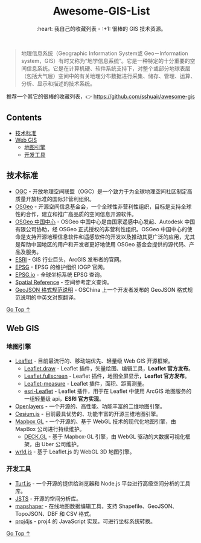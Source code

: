 <div align="center">
  <h1>Awesome-GIS-List</h1>

  <p>:heart: 我自己的收藏列表 - :+1: 很棒的 GIS 技术资源。</p>
</div>

<br />

> 地理信息系统（Geographic Information System或 Geo－Information system，GIS）有时又称为“地学信息系统”。它是一种特定的十分重要的空间信息系统。它是在计算机硬、软件系统支持下，对整个或部分地球表层（包括大气层）空间中的有关地理分布数据进行采集、储存、管理、运算、分析、显示和描述的技术系统。

推荐一个其它的很棒的收藏列表，:point_right: https://github.com/sshuair/awesome-gis

## Contents

- [技术标准](#技术标准)
- [Web GIS](#web-gis)
  - [地图引擎](#地图引擎)
  - [开发工具](#开发工具)

## 技术标准

- [OGC](http://www.opengeospatial.org/) - 开放地理空间联盟（OGC）是一个致力于为全球地理空间社区制定高质量开放标准的国际非营利组织。
- [OSGeo](https://www.osgeo.org/) - 开源空间信息基金会，一个全球性非营利性组织，目标是支持全球性的合作，建立和推广高品质的空间信息开源软件。
- [OSGeo 中国中心](https://www.osgeo.cn/) - OSGeo 中国中心是由国家遥感中心发起、Autodesk 中国有限公司协助，经 OSGeo 正式授权的非营利性组织。OSGeo 中国中心的使命是支持开源地理信息软件和遥感软件的开发以及推动其更广泛的应用，尤其是帮助中国地区的用户和开发者更好地使用 OSGeo 基金会提供的源代码、产品及服务。
- [ESRI](https://www.esri.com/) - GIS 行业巨头，ArcGIS 发布者的官网。
- [EPSG](http://www.epsg.org/) - EPSG 的维护组织 IOGP 官网。
- [EPSG.io](http://epsg.io/) - 全球坐标系统 EPSG 查询。
- [Spatial Reference](https://spatialreference.org/) - 空间参考定义查询。
- [GeoJSON 格式规范说明](https://www.oschina.net/translate/geojson-spec?cmp) - OSChina 上一个开发者发布的 GeoJSON 格式规范说明的中英文对照翻译。

[Go Top ↑](#awesome-gis-list)

## Web GIS

### 地图引擎

- [Leaflet](https://leafletjs.com/) - 目前最流行的、移动端优先、轻量级 Web GIS 开源框架。
  - [Leaflet.draw](https://github.com/Leaflet/Leaflet.draw) - Leaflet 插件，矢量绘图、编辑工具，**Leaflet 官方发布**。
  - [Leaflet.fullscreen](https://github.com/Leaflet/Leaflet.fullscreen) - Leaflet 插件，地图全屏显示，**Leaflet 官方发布**。
  - [Leaflet-measure](https://github.com/ljagis/leaflet-measure) - Leaflet 插件，面积、距离测量。
  - [esri-Leaflet](https://github.com/Esri/esri-leaflet) - Leaflet 插件，用于在 Leaflet 中使用 ArcGIS 地图服务的一组轻量级 api，**ESRI 官方实现**。
- [Openlayers](https://openlayers.org/) - 一个开源的、高性能、功能丰富的二维地图引擎。
- [Cesium.js](https://cesiumjs.org/) - 目前最具优势的、功能丰富的开源三维地图引擎。
- [Mapbox GL](https://docs.mapbox.com/mapbox-gl-js/overview/) - 一个开源的、基于 WebGL 技术的现代化地图引擎，由 MapBox 公司进行持续维护。
  - [DECK.GL](https://deck.gl/) - 基于 Mapbox-GL 引擎，由 WebGL 驱动的大数据可视化框架，由 Uber 公司维护。
- [wrld.js](https://www.wrld3d.com/) - 基于 Leaflet.js 的 WebGL 3D 地图引擎。

### 开发工具

- [Turf.js](http://turfjs.org/) - 一个开源的提供给浏览器和 Node.js 平台进行高级空间分析的工具库。
- [JSTS](https://github.com/bjornharrtell/jsts) - 开源的空间分析库。
- [mapshaper](https://mapshaper.org/) - 在线地图数据编辑工具，支持 Shapefile、GeoJSON、TopoJSON、DBF 和 CSV 格式。
- [proj4js](http://proj4js.org/) - proj4 的 JavaScript 实现，可进行坐标系统转换。

[Go Top ↑](#awesome-gis-list)
